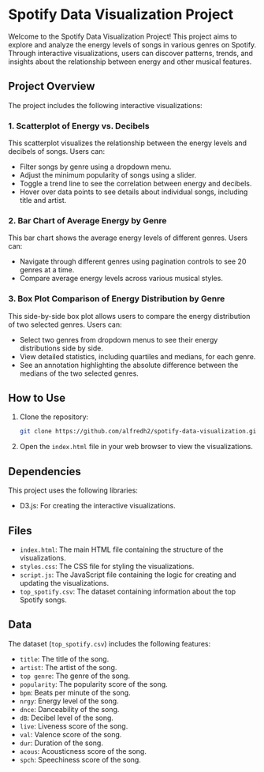 # Spotify Data Visualization Project

Welcome to the Spotify Data Visualization Project! This project aims to explore and analyze the energy levels of songs in various genres on Spotify. Through interactive visualizations, users can discover patterns, trends, and insights about the relationship between energy and other musical features.

## Project Overview

The project includes the following interactive visualizations:

### 1. Scatterplot of Energy vs. Decibels
This scatterplot visualizes the relationship between the energy levels and decibels of songs. Users can:
- Filter songs by genre using a dropdown menu.
- Adjust the minimum popularity of songs using a slider.
- Toggle a trend line to see the correlation between energy and decibels.
- Hover over data points to see details about individual songs, including title and artist.

### 2. Bar Chart of Average Energy by Genre
This bar chart shows the average energy levels of different genres. Users can:
- Navigate through different genres using pagination controls to see 20 genres at a time.
- Compare average energy levels across various musical styles.

### 3. Box Plot Comparison of Energy Distribution by Genre
This side-by-side box plot allows users to compare the energy distribution of two selected genres. Users can:
- Select two genres from dropdown menus to see their energy distributions side by side.
- View detailed statistics, including quartiles and medians, for each genre.
- See an annotation highlighting the absolute difference between the medians of the two selected genres.

## How to Use
1. Clone the repository:
   ```bash
   git clone https://github.com/alfredh2/spotify-data-visualization.git
   ```
2. Open the `index.html` file in your web browser to view the visualizations.

## Dependencies
This project uses the following libraries:
- D3.js: For creating the interactive visualizations.

## Files
- `index.html`: The main HTML file containing the structure of the visualizations.
- `styles.css`: The CSS file for styling the visualizations.
- `script.js`: The JavaScript file containing the logic for creating and updating the visualizations.
- `top_spotify.csv`: The dataset containing information about the top Spotify songs.

## Data
The dataset (`top_spotify.csv`) includes the following features:
- `title`: The title of the song.
- `artist`: The artist of the song.
- `top genre`: The genre of the song.
- `popularity`: The popularity score of the song.
- `bpm`: Beats per minute of the song.
- `nrgy`: Energy level of the song.
- `dnce`: Danceability of the song.
- `dB`: Decibel level of the song.
- `live`: Liveness score of the song.
- `val`: Valence score of the song.
- `dur`: Duration of the song.
- `acous`: Acousticness score of the song.
- `spch`: Speechiness score of the song.
